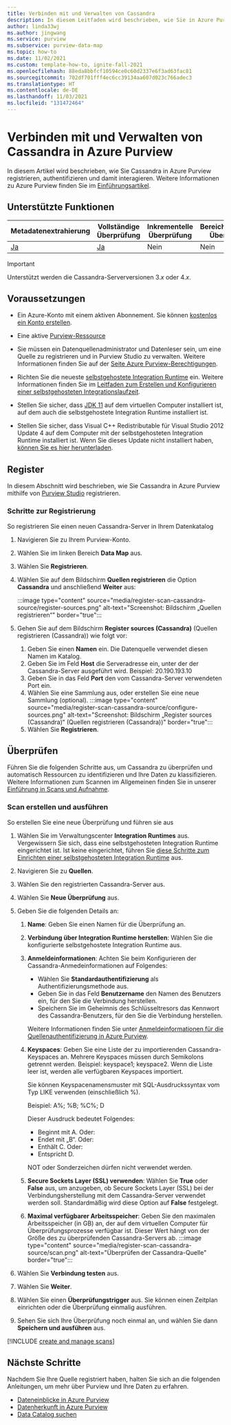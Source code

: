 ```yaml
---
title: Verbinden mit und Verwalten von Cassandra
description: In diesem Leitfaden wird beschrieben, wie Sie in Azure Purview eine Verbindung mit Cassandra herstellen und Ihre Cassandra-Quelle mit den Features von Purview überprüfen und verwalten.
author: linda33wj
ms.author: jingwang
ms.service: purview
ms.subservice: purview-data-map
ms.topic: how-to
ms.date: 11/02/2021
ms.custom: template-how-to, ignite-fall-2021
ms.openlocfilehash: 88eda8bbfcf10594ce0c60d2337e6f3ad63fac81
ms.sourcegitcommit: 702df701fff4ec6cc39134aa607d023c766adec3
ms.translationtype: HT
ms.contentlocale: de-DE
ms.lasthandoff: 11/03/2021
ms.locfileid: "131472464"
---
```

# <a name="connect-to-and-manage-cassandra-in-azure-purview"></a>Verbinden mit und Verwalten von Cassandra in Azure Purview

In diesem Artikel wird beschrieben, wie Sie Cassandra in Azure Purview registrieren, authentifizieren und damit interagieren. Weitere Informationen zu Azure Purview finden Sie im [Einführungsartikel](overview.md).

## <a name="supported-capabilities"></a>Unterstützte Funktionen

|**Metadatenextrahierung**|  **Vollständige Überprüfung**  |**Inkrementelle Überprüfung**|**Bereichsbezogene Überprüfung**|**Klassifizierung**|**Zugriffsrichtlinie**|**Herkunft**|
|---|---|---|---|---|---|---|
| [Ja](#register) | [Ja](#scan)| Nein | Nein | Nein | Nein| [Ja](how-to-lineage-cassandra.md)|

> [!Important]
> Unterstützt werden die Cassandra-Serverversionen 3.*x* oder 4.*x*.

## <a name="prerequisites"></a>Voraussetzungen

* Ein Azure-Konto mit einem aktiven Abonnement. Sie können [kostenlos ein Konto erstellen](https://azure.microsoft.com/free/?WT.mc_id=A261C142F).

* Eine aktive [Purview-Ressource](create-catalog-portal.md)

* Sie müssen ein Datenquellenadministrator und Datenleser sein, um eine Quelle zu registrieren und in Purview Studio zu verwalten. Weitere Informationen finden Sie auf der [Seite Azure Purview-Berechtigungen](catalog-permissions.md).

* Richten Sie die neueste [selbstgehostete Integration Runtime](https://www.microsoft.com/download/details.aspx?id=39717) ein.
  Weitere Informationen finden Sie im [Leitfaden zum Erstellen und Konfigurieren einer selbstgehosteten Integrationslaufzeit](../data-factory/create-self-hosted-integration-runtime.md).

* Stellen Sie sicher, dass [JDK 11](https://www.oracle.com/java/technologies/javase-jdk11-downloads.html) auf dem virtuellen Computer installiert ist, auf dem auch die selbstgehostete Integration Runtime installiert ist.

* Stellen Sie sicher, dass Visual C++ Redistributable für Visual Studio 2012 Update 4 auf dem Computer mit der selbstgehosteten Integration Runtime installiert ist. Wenn Sie dieses Update nicht installiert haben, [können Sie es hier herunterladen](https://www.microsoft.com/download/details.aspx?id=30679).

## <a name="register"></a>Register

In diesem Abschnitt wird beschrieben, wie Sie Cassandra in Azure Purview mithilfe von [Purview Studio](https://web.purview.azure.com/) registrieren.

### <a name="steps-to-register"></a>Schritte zur Registrierung

So registrieren Sie einen neuen Cassandra-Server in Ihrem Datenkatalog

1. Navigieren Sie zu Ihrem Purview-Konto.
1. Wählen Sie im linken Bereich **Data Map** aus.
1. Wählen Sie **Registrieren**.
1. Wählen Sie auf dem Bildschirm **Quellen registrieren** die Option **Cassandra** und anschließend **Weiter** aus:

    :::image type="content" source="media/register-scan-cassandra-source/register-sources.png" alt-text="Screenshot: Bildschirm „Quellen registrieren“" border="true":::

1. Gehen Sie auf dem Bildschirm **Register sources (Cassandra)** (Quellen registrieren (Cassandra)) wie folgt vor:

   1. Geben Sie einen **Namen** ein. Die Datenquelle verwendet diesen Namen im Katalog.
   1. Geben Sie im Feld **Host** die Serveradresse ein, unter der der Cassandra-Server ausgeführt wird. Beispiel: 20.190.193.10
   1. Geben Sie in das Feld **Port** den vom Cassandra-Server verwendeten Port ein.
   1. Wählen Sie eine Sammlung aus, oder erstellen Sie eine neue Sammlung (optional).
    :::image type="content" source="media/register-scan-cassandra-source/configure-sources.png" alt-text="Screenshot: Bildschirm „Register sources (Cassandra)“ (Quellen registrieren (Cassandra))" border="true":::
   1. Wählen Sie **Registrieren**.

## <a name="scan"></a>Überprüfen

Führen Sie die folgenden Schritte aus, um Cassandra zu überprüfen und automatisch Ressourcen zu identifizieren und Ihre Daten zu klassifizieren. Weitere Informationen zum Scannen im Allgemeinen finden Sie in unserer [Einführung in Scans und Aufnahme](concept-scans-and-ingestion.md).

### <a name="create-and-run-scan"></a>Scan erstellen und ausführen

So erstellen Sie eine neue Überprüfung und führen sie aus

1. Wählen Sie im Verwaltungscenter **Integration Runtimes** aus. Vergewissern Sie sich, dass eine selbstgehosteten Integration Runtime eingerichtet ist. Ist keine eingerichtet, führen Sie [diese Schritte zum Einrichten einer selbstgehosteten Integration Runtime](./manage-integration-runtimes.md) aus.

1. Navigieren Sie zu **Quellen**.

1. Wählen Sie den registrierten Cassandra-Server aus.

1. Wählen Sie **Neue Überprüfung** aus.

1. Geben Sie die folgenden Details an:

    1. **Name**: Geben Sie einen Namen für die Überprüfung an.

    1. **Verbindung über Integration Runtime herstellen**: Wählen Sie die konfigurierte selbstgehostete Integration Runtime aus.

    1. **Anmeldeinformationen**: Achten Sie beim Konfigurieren der Cassandra-Anmedeinformationen auf Folgendes:

        * Wählen Sie **Standardauthentifizierung** als Authentifizierungsmethode aus.
        * Geben Sie in das Feld **Benutzername** den Namen des Benutzers ein, für den Sie die Verbindung herstellen. 
        * Speichern Sie im Geheimnis des Schlüsseltresors das Kennwort des Cassandra-Benutzers, für den Sie die Verbindung herstellen.

        Weitere Informationen finden Sie unter [Anmeldeinformationen für die Quellenauthentifizierung in Azure Purview](manage-credentials.md).

    1. **Keyspaces**: Geben Sie eine Liste der zu importierenden Cassandra-Keyspaces an. Mehrere Keyspaces müssen durch Semikolons getrennt werden. Beispiel: keyspace1; keyspace2. Wenn die Liste leer ist, werden alle verfügbaren Keyspaces importiert.

        Sie können Keyspacenamensmuster mit SQL-Ausdruckssyntax vom Typ LIKE verwenden (einschließlich %).

        Beispiel: A%; %B; %C%; D

        Dieser Ausdruck bedeutet Folgendes:
        * Beginnt mit A. Oder:
        * Endet mit „B“. Oder:
        * Enthält C. Oder:
        * Entspricht D.

        NOT oder Sonderzeichen dürfen nicht verwendet werden.

    1. **Secure Sockets Layer (SSL) verwenden**: Wählen Sie **True** oder **False** aus, um anzugeben, ob Secure Sockets Layer (SSL) bei der Verbindungsherstellung mit dem Cassandra-Server verwendet werden soll. Standardmäßig wird diese Option auf **False** festgelegt.

    1. **Maximal verfügbarer Arbeitsspeicher**: Geben Sie den maximalen Arbeitsspeicher (in GB) an, der auf dem virtuellen Computer für Überprüfungsprozesse verfügbar ist. Dieser Wert hängt von der Größe des zu überprüfenden Cassandra-Servers ab.
        :::image type="content" source="media/register-scan-cassandra-source/scan.png" alt-text="Überprüfen der Cassandra-Quelle" border="true":::

1. Wählen Sie **Verbindung testen** aus.

1. Wählen Sie **Weiter**.

1. Wählen Sie einen **Überprüfungstrigger** aus. Sie können einen Zeitplan einrichten oder die Überprüfung einmalig ausführen.

1. Sehen Sie sich Ihre Überprüfung noch einmal an, und wählen Sie dann **Speichern und ausführen** aus.

[!INCLUDE [create and manage scans](includes/view-and-manage-scans.md)]

## <a name="next-steps"></a>Nächste Schritte

Nachdem Sie Ihre Quelle registriert haben, halten Sie sich an die folgenden Anleitungen, um mehr über Purview und Ihre Daten zu erfahren.

- [Dateneinblicke in Azure Purview](concept-insights.md)
- [Datenherkunft in Azure Purview](catalog-lineage-user-guide.md)
- [Data Catalog suchen](how-to-search-catalog.md)
